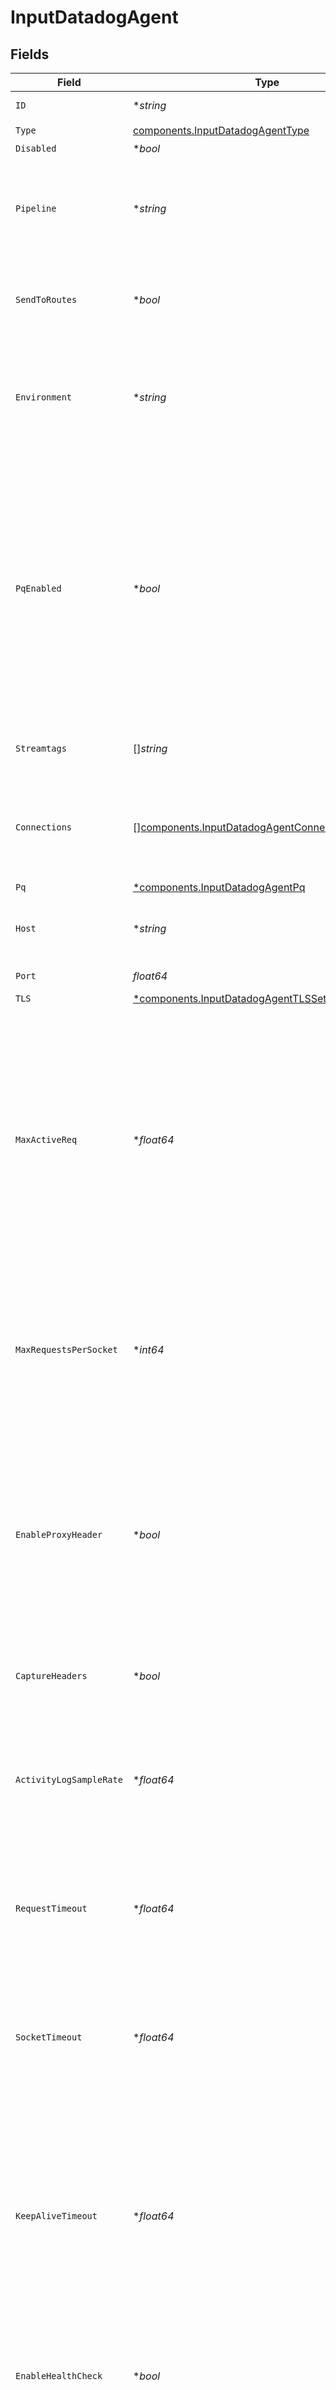 # InputDatadogAgent


## Fields

| Field                                                                                                                                                                                                                                                                  | Type                                                                                                                                                                                                                                                                   | Required                                                                                                                                                                                                                                                               | Description                                                                                                                                                                                                                                                            |
| ---------------------------------------------------------------------------------------------------------------------------------------------------------------------------------------------------------------------------------------------------------------------- | ---------------------------------------------------------------------------------------------------------------------------------------------------------------------------------------------------------------------------------------------------------------------- | ---------------------------------------------------------------------------------------------------------------------------------------------------------------------------------------------------------------------------------------------------------------------- | ---------------------------------------------------------------------------------------------------------------------------------------------------------------------------------------------------------------------------------------------------------------------- |
| `ID`                                                                                                                                                                                                                                                                   | **string*                                                                                                                                                                                                                                                              | :heavy_minus_sign:                                                                                                                                                                                                                                                     | Unique ID for this input                                                                                                                                                                                                                                               |
| `Type`                                                                                                                                                                                                                                                                 | [components.InputDatadogAgentType](../../models/components/inputdatadogagenttype.md)                                                                                                                                                                                   | :heavy_check_mark:                                                                                                                                                                                                                                                     | N/A                                                                                                                                                                                                                                                                    |
| `Disabled`                                                                                                                                                                                                                                                             | **bool*                                                                                                                                                                                                                                                                | :heavy_minus_sign:                                                                                                                                                                                                                                                     | N/A                                                                                                                                                                                                                                                                    |
| `Pipeline`                                                                                                                                                                                                                                                             | **string*                                                                                                                                                                                                                                                              | :heavy_minus_sign:                                                                                                                                                                                                                                                     | Pipeline to process data from this Source before sending it through the Routes                                                                                                                                                                                         |
| `SendToRoutes`                                                                                                                                                                                                                                                         | **bool*                                                                                                                                                                                                                                                                | :heavy_minus_sign:                                                                                                                                                                                                                                                     | Select whether to send data to Routes, or directly to Destinations.                                                                                                                                                                                                    |
| `Environment`                                                                                                                                                                                                                                                          | **string*                                                                                                                                                                                                                                                              | :heavy_minus_sign:                                                                                                                                                                                                                                                     | Optionally, enable this config only on a specified Git branch. If empty, will be enabled everywhere.                                                                                                                                                                   |
| `PqEnabled`                                                                                                                                                                                                                                                            | **bool*                                                                                                                                                                                                                                                                | :heavy_minus_sign:                                                                                                                                                                                                                                                     | Use a disk queue to minimize data loss when connected services block. See [Cribl Docs](https://docs.cribl.io/stream/persistent-queues) for PQ defaults (Cribl-managed Cloud Workers) and configuration options (on-prem and hybrid Workers).                           |
| `Streamtags`                                                                                                                                                                                                                                                           | []*string*                                                                                                                                                                                                                                                             | :heavy_minus_sign:                                                                                                                                                                                                                                                     | Tags for filtering and grouping in @{product}                                                                                                                                                                                                                          |
| `Connections`                                                                                                                                                                                                                                                          | [][components.InputDatadogAgentConnection](../../models/components/inputdatadogagentconnection.md)                                                                                                                                                                     | :heavy_minus_sign:                                                                                                                                                                                                                                                     | Direct connections to Destinations, and optionally via a Pipeline or a Pack                                                                                                                                                                                            |
| `Pq`                                                                                                                                                                                                                                                                   | [*components.InputDatadogAgentPq](../../models/components/inputdatadogagentpq.md)                                                                                                                                                                                      | :heavy_minus_sign:                                                                                                                                                                                                                                                     | N/A                                                                                                                                                                                                                                                                    |
| `Host`                                                                                                                                                                                                                                                                 | **string*                                                                                                                                                                                                                                                              | :heavy_minus_sign:                                                                                                                                                                                                                                                     | Address to bind on. Defaults to 0.0.0.0 (all addresses).                                                                                                                                                                                                               |
| `Port`                                                                                                                                                                                                                                                                 | *float64*                                                                                                                                                                                                                                                              | :heavy_check_mark:                                                                                                                                                                                                                                                     | Port to listen on                                                                                                                                                                                                                                                      |
| `TLS`                                                                                                                                                                                                                                                                  | [*components.InputDatadogAgentTLSSettingsServerSide](../../models/components/inputdatadogagenttlssettingsserverside.md)                                                                                                                                                | :heavy_minus_sign:                                                                                                                                                                                                                                                     | N/A                                                                                                                                                                                                                                                                    |
| `MaxActiveReq`                                                                                                                                                                                                                                                         | **float64*                                                                                                                                                                                                                                                             | :heavy_minus_sign:                                                                                                                                                                                                                                                     | Maximum number of active requests allowed per Worker Process. Set to 0 for unlimited. Caution: Increasing the limit above the default value, or setting it to unlimited, may degrade performance and reduce throughput.                                                |
| `MaxRequestsPerSocket`                                                                                                                                                                                                                                                 | **int64*                                                                                                                                                                                                                                                               | :heavy_minus_sign:                                                                                                                                                                                                                                                     | Maximum number of requests per socket before @{product} instructs the client to close the connection. Default is 0 (unlimited).                                                                                                                                        |
| `EnableProxyHeader`                                                                                                                                                                                                                                                    | **bool*                                                                                                                                                                                                                                                                | :heavy_minus_sign:                                                                                                                                                                                                                                                     | Extract the client IP and port from PROXY protocol v1/v2. When enabled, the X-Forwarded-For header is ignored. Disable to use the X-Forwarded-For header for client IP extraction.                                                                                     |
| `CaptureHeaders`                                                                                                                                                                                                                                                       | **bool*                                                                                                                                                                                                                                                                | :heavy_minus_sign:                                                                                                                                                                                                                                                     | Add request headers to events, in the __headers field                                                                                                                                                                                                                  |
| `ActivityLogSampleRate`                                                                                                                                                                                                                                                | **float64*                                                                                                                                                                                                                                                             | :heavy_minus_sign:                                                                                                                                                                                                                                                     | How often request activity is logged at the `info` level. A value of 1 would log every request, 10 every 10th request, etc.                                                                                                                                            |
| `RequestTimeout`                                                                                                                                                                                                                                                       | **float64*                                                                                                                                                                                                                                                             | :heavy_minus_sign:                                                                                                                                                                                                                                                     | How long to wait for an incoming request to complete before aborting it. Use 0 to disable.                                                                                                                                                                             |
| `SocketTimeout`                                                                                                                                                                                                                                                        | **float64*                                                                                                                                                                                                                                                             | :heavy_minus_sign:                                                                                                                                                                                                                                                     | How long @{product} should wait before assuming that an inactive socket has timed out. To wait forever, set to 0.                                                                                                                                                      |
| `KeepAliveTimeout`                                                                                                                                                                                                                                                     | **float64*                                                                                                                                                                                                                                                             | :heavy_minus_sign:                                                                                                                                                                                                                                                     | After the last response is sent, @{product} will wait this long for additional data before closing the socket connection. Minimum 1 second, maximum 600 seconds (10 minutes).                                                                                          |
| `EnableHealthCheck`                                                                                                                                                                                                                                                    | **bool*                                                                                                                                                                                                                                                                | :heavy_minus_sign:                                                                                                                                                                                                                                                     | Expose the /cribl_health endpoint, which returns 200 OK when this Source is healthy                                                                                                                                                                                    |
| `IPAllowlistRegex`                                                                                                                                                                                                                                                     | **string*                                                                                                                                                                                                                                                              | :heavy_minus_sign:                                                                                                                                                                                                                                                     | Messages from matched IP addresses will be processed, unless also matched by the denylist                                                                                                                                                                              |
| `IPDenylistRegex`                                                                                                                                                                                                                                                      | **string*                                                                                                                                                                                                                                                              | :heavy_minus_sign:                                                                                                                                                                                                                                                     | Messages from matched IP addresses will be ignored. This takes precedence over the allowlist.                                                                                                                                                                          |
| `ExtractMetrics`                                                                                                                                                                                                                                                       | **bool*                                                                                                                                                                                                                                                                | :heavy_minus_sign:                                                                                                                                                                                                                                                     | Toggle to Yes to extract each incoming metric to multiple events, one per data point. This works well when sending metrics to a statsd-type output. If sending metrics to DatadogHQ or any destination that accepts arbitrary JSON, leave toggled to No (the default). |
| `Metadata`                                                                                                                                                                                                                                                             | [][components.InputDatadogAgentMetadatum](../../models/components/inputdatadogagentmetadatum.md)                                                                                                                                                                       | :heavy_minus_sign:                                                                                                                                                                                                                                                     | Fields to add to events from this input                                                                                                                                                                                                                                |
| `ProxyMode`                                                                                                                                                                                                                                                            | [*components.InputDatadogAgentProxyMode](../../models/components/inputdatadogagentproxymode.md)                                                                                                                                                                        | :heavy_minus_sign:                                                                                                                                                                                                                                                     | N/A                                                                                                                                                                                                                                                                    |
| `Description`                                                                                                                                                                                                                                                          | **string*                                                                                                                                                                                                                                                              | :heavy_minus_sign:                                                                                                                                                                                                                                                     | N/A                                                                                                                                                                                                                                                                    |